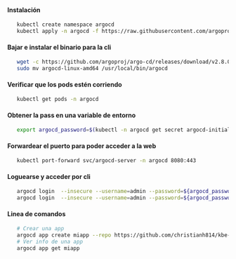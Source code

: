 #### Instalación

```bash
   kubectl create namespace argocd
   kubectl apply -n argocd -f https://raw.githubusercontent.com/argoproj/argo-cd/stable/manifests/install.yaml
```
#### Bajar e instalar el binario para la cli

```bash
   wget -c https://github.com/argoproj/argo-cd/releases/download/v2.8.0/argocd-linux-amd64
   sudo mv argocd-linux-amd64 /usr/local/bin/argocd
```

#### Verificar que los pods estén corriendo 

```bash
   kubectl get pods -n argocd
```

#### Obtener la pass en una variable de entorno
```bash
   export argocd_password=$(kubectl -n argocd get secret argocd-initial-admin-secret -o jsonpath="{.data.password}" | base64 -d)
```

#### Forwardear el puerto para poder acceder a la web
```bash
   kubectl port-forward svc/argocd-server -n argocd 8080:443
```

#### Loguearse y acceder por cli
```bash
   argocd login  --insecure --username=admin --password=${argocd_password} localhost:8080
   argocd login  --insecure --username=admin --password=${argocd_password} localhost:8080
```

#### Linea de comandos
```bash
   # Crear una app
   argocd app create miapp --repo https://github.com/christianh814/kbe-apps.git --path 00-deploying-application --dest-namespace default --dest-server https://kubernetes.default.svc --directory-recurse
   # Ver info de una app
   argocd app get miapp
```

